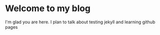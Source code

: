 # Welcome to my blog

I'm glad you are here. I plan to talk about testing jekyll and learning github pages
